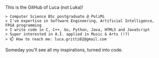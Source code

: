 This is the GitHub of Luca (not Luka)!

    > Computer Science BSc postgraduate @ PoliMi
    > I've expertise in Software Engineering, Artificial Intelligence, FPGA programming
    > I write code in C, C++, Go, Python, Java, HTML5 and JavaScript
    > Super interested in A.I. applied in Music & Arts (!?)
    > 📫 How to reach me: luca.gritti02@gmail.com
   
   
Someday you'll see all my inspirations, turned into code. 


<!---
- I’m interested in ...
- 💞️ I’m looking to collaborate on ...
- 📫 How to reach me ...


lucanotluka/lucanotluka is a ✨ special ✨ repository because its `README.md` (this file) appears on your GitHub profile.
You can click the Preview link to take a look at your changes.
--->

